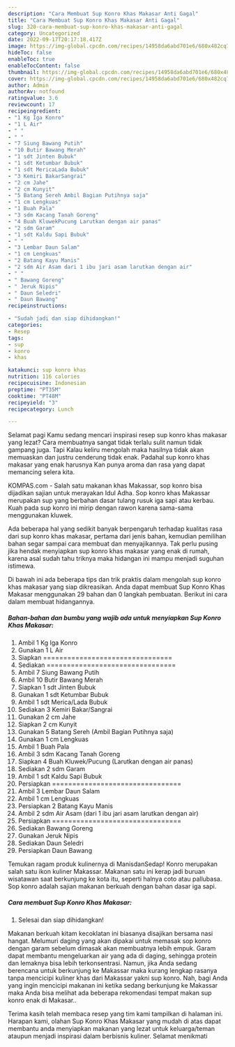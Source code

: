 ```yaml
---
description: "Cara Membuat Sup Konro Khas Makasar Anti Gagal"
title: "Cara Membuat Sup Konro Khas Makasar Anti Gagal"
slug: 320-cara-membuat-sup-konro-khas-makasar-anti-gagal
category: Uncategorized
date: 2022-09-17T20:17:18.417Z
image: https://img-global.cpcdn.com/recipes/14958da6abd701e6/680x482cq70/sup-konro-khas-makasar-foto-resep-utama.jpg
hideToc: false
enableToc: true
enableTocContent: false
thumbnail: https://img-global.cpcdn.com/recipes/14958da6abd701e6/680x482cq70/sup-konro-khas-makasar-foto-resep-utama.jpg
cover: https://img-global.cpcdn.com/recipes/14958da6abd701e6/680x482cq70/sup-konro-khas-makasar-foto-resep-utama.jpg
author: Admin
authorAv: notfound
ratingvalue: 3.6
reviewcount: 17
recipeingredient:
- "1 Kg Iga Konro"
- "1 L Air"
- " "
- " "
- "7 Siung Bawang Putih"
- "10 Butir Bawang Merah"
- "1 sdt Jinten Bubuk"
- "1 sdt Ketumbar Bubuk"
- "1 sdt MericaLada Bubuk"
- "3 Kemiri BakarSangrai"
- "2 cm Jahe"
- "2 cm Kunyit"
- "5 Batang Sereh Ambil Bagian Putihnya saja"
- "1 cm Lengkuas"
- "1 Buah Pala"
- "3 sdm Kacang Tanah Goreng"
- "4 Buah KluwekPucung Larutkan dengan air panas"
- "2 sdm Garam"
- "1 sdt Kaldu Sapi Bubuk"
- " "
- "3 Lembar Daun Salam"
- "1 cm Lengkuas"
- "2 Batang Kayu Manis"
- "2 sdm Air Asam dari 1 ibu jari asam larutkan dengan air"
- " "
- " Bawang Goreng"
- " Jeruk Nipis"
- " Daun Seledri"
- " Daun Bawang"
recipeinstructions:

- "Sudah jadi dan siap dihidangkan!"
categories:
- Resep
tags:
- sup
- konro
- khas

katakunci: sup konro khas 
nutrition: 116 calories
recipecuisine: Indonesian
preptime: "PT35M"
cooktime: "PT48M"
recipeyield: "3"
recipecategory: Lunch

---
```



Selamat pagi Kamu sedang mencari inspirasi resep sup konro khas makasar yang lezat? Cara membuatnya sangat tidak terlalu sulit namun tidak gampang juga. Tapi Kalau keliru mengolah maka hasilnya tidak akan memuaskan dan justru cenderung tidak enak. Padahal sup konro khas makasar yang enak harusnya Kan punya aroma dan rasa yang dapat memancing selera kita.


KOMPAS.com - Salah satu makanan khas Makassar, sop konro bisa dijadikan sajian untuk merayakan Idul Adha. Sop konro khas Makassar merupakan sup yang berbahan dasar tulang rusuk iga sapi atau kerbau. Kuah pada sup konro ini mirip dengan rawon karena sama-sama menggunakan kluwek.

Ada beberapa hal yang sedikit banyak berpengaruh terhadap kualitas rasa dari sup konro khas makasar, pertama dari jenis bahan, kemudian pemilihan bahan segar sampai cara membuat dan menyajikannya. Tak perlu pusing jika hendak menyiapkan sup konro khas makasar yang enak di rumah, karena asal sudah tahu triknya maka hidangan ini mampu menjadi suguhan istimewa.


Di bawah ini ada beberapa tips dan trik praktis dalam mengolah sup konro khas makasar yang siap dikreasikan. Anda dapat membuat Sup Konro Khas Makasar menggunakan 29 bahan dan 0 langkah pembuatan. Berikut ini cara dalam membuat hidangannya.

<!--inarticleads1-->

##### Bahan-bahan dan bumbu yang wajib ada untuk menyiapkan Sup Konro Khas Makasar:

1. Ambil 1 Kg Iga Konro
1. Gunakan 1 L Air
1. Siapkan  ================================
1. Sediakan  ================================
1. Ambil 7 Siung Bawang Putih
1. Ambil 10 Butir Bawang Merah
1. Siapkan 1 sdt Jinten Bubuk
1. Gunakan 1 sdt Ketumbar Bubuk
1. Ambil 1 sdt Merica/Lada Bubuk
1. Sediakan 3 Kemiri Bakar/Sangrai
1. Gunakan 2 cm Jahe
1. Siapkan 2 cm Kunyit
1. Gunakan 5 Batang Sereh (Ambil Bagian Putihnya saja)
1. Gunakan 1 cm Lengkuas
1. Ambil 1 Buah Pala
1. Ambil 3 sdm Kacang Tanah Goreng
1. Siapkan 4 Buah Kluwek/Pucung (Larutkan dengan air panas)
1. Sediakan 2 sdm Garam
1. Ambil 1 sdt Kaldu Sapi Bubuk
1. Persiapkan  ================================
1. Ambil 3 Lembar Daun Salam
1. Ambil 1 cm Lengkuas
1. Persiapkan 2 Batang Kayu Manis
1. Ambil 2 sdm Air Asam (dari 1 ibu jari asam larutkan dengan air)
1. Persiapkan  ================================
1. Sediakan  Bawang Goreng
1. Gunakan  Jeruk Nipis
1. Sediakan  Daun Seledri
1. Persiapkan  Daun Bawang


Temukan ragam produk kulinernya di ManisdanSedap! Konro merupakan salah satu ikon kuliner Makassar. Makanan satu ini kerap jadi buruan wisatawan saat berkunjung ke kota itu, seperti halnya coto atau pallubasa. Sop konro adalah sajian makanan berkuah dengan bahan dasar iga sapi. 

<!--inarticleads2-->

##### Cara membuat Sup Konro Khas Makasar:


1. Selesai dan siap dihidangkan!

Makanan berkuah kitam kecoklatan ini biasanya disajikan bersama nasi hangat. Melumuri daging yang akan dipakai untuk memasak sop konro dengan garam sebelum dimasak akan membuatnya lebih empuk. Garam dapat membantu mengeluarkan air yang ada di daging, sehingga protein dan lemaknya bisa lebih terkonsentrasi. Namun, jika Anda sedang berencana untuk berkunjung ke Makassar maka kurang lengkap rasanya tanpa mencicipi kuliner khas dari Makassar yakni sup konro. Nah, bagi Anda yang ingin mencicipi makanan ini ketika sedang berkunjung ke Makassar maka Anda bisa melihat ada beberapa rekomendasi tempat makan sup konro enak di Makasar.. 

Terima kasih telah membaca resep yang tim kami tampilkan di halaman ini. Harapan kami, olahan Sup Konro Khas Makasar yang mudah di atas dapat membantu anda menyiapkan makanan yang lezat untuk keluarga/teman ataupun menjadi inspirasi dalam berbisnis kuliner. Selamat menikmati
